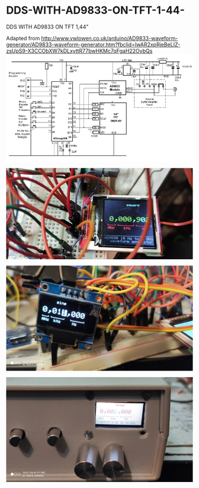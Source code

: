 # DDS-WITH-AD9833-ON-TFT-1-44-
DDS WITH AD9833 ON TFT 1,44"


Adapted from http://www.vwlowen.co.uk/arduino/AD9833-waveform-generator/AD9833-waveform-generator.htm?fbclid=IwAR2xpRjeBeLIZ-zsUpS9-X3CCObXW7kDLxyttR77bwHKMc7qFgaH22OvbQs
![POZA](https://github.com/vlad-gheorghe/DDS-WITH-AD9833-ON-TFT-1-44-/blob/master/AD9833-waveform-generator-circuit.png)


![POZA](https://github.com/vlad-gheorghe/DDS-WITH-AD9833-ON-TFT-1-44-/blob/master/82301604_463697320976787_7354712997081645056_n.jpg)


![poza](https://github.com/vlad-gheorghe/DDS-WITH-AD9833-ON-TFT-1-44-/blob/master/IMG_20200116_160415.jpg)

![poza](https://github.com/vlad-gheorghe/DDS-WITH-AD9833-ON-TFT-1-44-/blob/master/IMG_20200127_145317.jpg)
